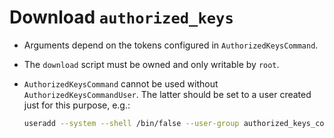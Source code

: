 # Download `authorized_keys`

* Arguments depend on the tokens configured in `AuthorizedKeysCommand`.

* The `download` script must be owned and only writable by `root`.

* `AuthorizedKeysCommand` cannot be used without `AuthorizedKeysCommandUser`.
  The latter should be set to a user created just for this purpose, e.g.:

  ```bash
  useradd --system --shell /bin/false --user-group authorized_keys_command_user
  ```

